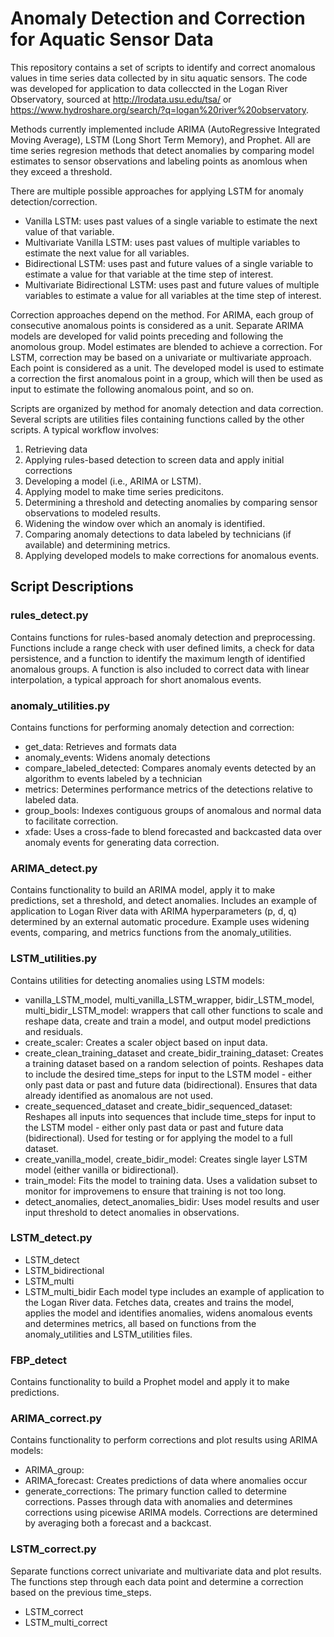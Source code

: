# Anomaly Detection and Correction for Aquatic Sensor Data
This repository contains a set of scripts to identify and correct anomalous values in time series data collected by in situ aquatic sensors. The code was developed for application to data colleccted in the Logan River Observatory, sourced at http://lrodata.usu.edu/tsa/ or https://www.hydroshare.org/search/?q=logan%20river%20observatory.

Methods currently implemented include ARIMA (AutoRegressive Integrated Moving Average), LSTM (Long Short Term Memory), and Prophet. All are time series regresion methods that detect anomalies by comparing model estimates to sensor observations and labeling points as anomlous when they exceed a threshold.

There are multiple possible approaches for applying LSTM for anomaly detection/correction. 
- Vanilla LSTM: uses past values of a single variable to estimate the next value of that variable.
- Multivariate Vanilla LSTM: uses past values of multiple variables to estimate the next value for all variables.
- Bidirectional LSTM: uses past and future values of a single variable to estimate a value for that variable at the time step of interest.
- Multivariate Bidirectional LSTM: uses past and future values of multiple variables to estimate a value for all variables at the time step of interest.

Correction approaches depend on the method. For ARIMA, each group of consecutive anomalous points is considered as a unit. Separate ARIMA models are developed for valid points preceding and following the anomolous group. Model estimates are blended to achieve a correction. For LSTM, correction may be based on a univariate or multivariate approach. Each point is considered as a unit. The developed model is used to estimate a correction the first anomalous point in a group, which will then be used as input to estimate the following anomalous point, and so on.

Scripts are organized by method for anomaly detection and data correction. Several scripts are utilities files containing functions called by the other scripts. A typical workflow involves:
1. Retrieving data
2. Applying rules-based detection to screen data and apply initial corrections
3. Developing a model (i.e., ARIMA or LSTM). 
4. Applying model to make time series predicitons.
5. Determining a threshold and detecting anomalies by comparing sensor observations to modeled results.
6. Widening the window over which an anomaly is identified.
7. Comparing anomaly detections to data labeled by technicians (if available) and determining metrics.
8. Applying developed models to make corrections for anomalous events.

## Script Descriptions

### rules_detect.py
Contains functions for rules-based anomaly detection and preprocessing. Functions include a range check with user defined limits, a check for data persistence, and a function to identify the maximum length of identified anomalous groups. A function is also included to correct data with linear interpolation, a typical approach for short anomalous events.

### anomaly_utilities.py
Contains functions for performing anomaly detection and correction:
- get_data: Retrieves and formats data
- anomaly_events: Widens anomaly detections
- compare_labeled_detected: Compares anomaly events detected by an algorithm to events labeled by a technician
- metrics: Determines performance metrics of the detections relative to labeled data.
- group_bools: Indexes contiguous groups of anomalous and normal data to facilitate correction.
- xfade: Uses a cross-fade to blend forecasted and backcasted data over anomaly events for generating data correction.

### ARIMA_detect.py
Contains functionality to build an ARIMA model, apply it to make predictions, set a threshold, and detect anomalies. Includes an example of application to Logan River data with ARIMA hyperparameters (p, d, q) determined by an external automatic procedure. Example uses widening events, comparing, and metrics functions from the anomaly_utilities.

### LSTM_utilities.py
Contains utilities for detecting anomalies using LSTM models:
- vanilla_LSTM_model, multi_vanilla_LSTM_wrapper, bidir_LSTM_model, multi_bidir_LSTM_model: wrappers that call other functions to scale and reshape data, create and train a model, and output model predictions and residuals.
- create_scaler: Creates a scaler object based on input data.
- create_clean_training_dataset and create_bidir_training_dataset: Creates a training dataset based on a random selection of points. Reshapes data to include the desired time_steps for input to the LSTM model - either only past data or past and future data (bidirectional). Ensures that data already identified as anomalous are not used.
- create_sequenced_dataset and create_bidir_sequenced_dataset: Reshapes all inputs into sequences that include time_steps for input to the LSTM model - either only past data or past and future data (bidirectional). Used for testing or for applying the model to a full dataset.
- create_vanilla_model, create_bidir_model: Creates single layer LSTM model (either vanilla or bidirectional).
- train_model: Fits the model to training data. Uses a validation subset to monitor for improvemens to ensure that training is not too long.
- detect_anomalies, detect_anomalies_bidir: Uses model results and user input threshold to detect anomalies in observations.

### LSTM_detect.py
- LSTM_detect
- LSTM_bidirectional
- LSTM_multi
- LSTM_multi_bidir
Each model type includes an example of application to the Logan River data. Fetches data, creates and trains the model, applies the model and identifies anomalies, widens anomalous events and determines metrics, all based on functions from the anomaly_utilities and LSTM_utilities files.

### FBP_detect
Contains functionality to build a Prophet model and apply it to make predictions.

### ARIMA_correct.py
Contains functionality to perform corrections and plot results using ARIMA models:
- ARIMA_group:
- ARIMA_forecast: Creates predictions of data where anomalies occur
- generate_corrections: The primary function called to determine corrections. Passes through data with anomalies and determines corrections using picewise ARIMA models. Corrections are determined by averaging both a forecast and a backcast.

### LSTM_correct.py
Separate functions correct univariate and multivariate data and plot results. The functions step through each data point and determine a correction based on the previous time_steps.
- LSTM_correct
- LSTM_multi_correct


